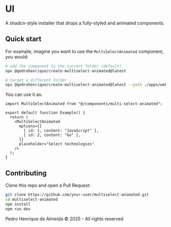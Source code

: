 # UI

A shadcn-style installer that drops a fully-styled and animated components.

## Quick start

For example, imagine you want to use the `MultiSelectAnimated` component, you would:

```bash
# add the component to the current folder (default)
npx @qedrohenrique/create-multiselect-animated@latest

# target a different folder
npx @qedrohenrique/create-multiselect-animated@latest --path ./apps/web
```

You can use it as:

```tsx
import MultiSelectAnimated from "@/components/multi-select-animated";

export default function Example() {
  return (
    <MultiSelectAnimated
      options={[
        { id: 1, content: "JavaScript" },
        { id: 2, content: "Go" },
      ]}
      placeholder="Select technologies"
    />
  );
}
```

## Contributing

Clone this repo and open a Pull Request:

```bash
git clone https://github.com/your-user/multiselect-animated.git
cd multiselect-animated
npm install
npm run dev
```

Pedro Henrique de Almeida © 2025 - All rights reserved

